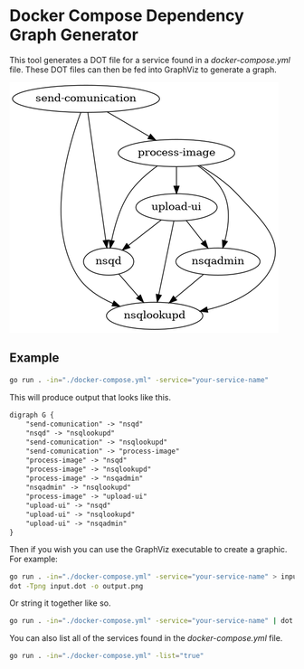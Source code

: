 # Docker Compose Dependency Graph Generator

This tool generates a DOT file for a service found in a *docker-compose.yml* file. These DOT files can then be fed into GraphViz to generate a graph.

![Example Graph](./example.png)

## Example

```bash
go run . -in="./docker-compose.yml" -service="your-service-name"
```

This will produce output that looks like this.

```
digraph G {
	"send-comunication" -> "nsqd"
	"nsqd" -> "nsqlookupd"
	"send-comunication" -> "nsqlookupd"
	"send-comunication" -> "process-image"
	"process-image" -> "nsqd"
	"process-image" -> "nsqlookupd"
	"process-image" -> "nsqadmin"
	"nsqadmin" -> "nsqlookupd"
	"process-image" -> "upload-ui"
	"upload-ui" -> "nsqd"
	"upload-ui" -> "nsqlookupd"
	"upload-ui" -> "nsqadmin"
}
```

Then if you wish you can use the GraphViz executable to create a graphic. For example:

```bash
go run . -in="./docker-compose.yml" -service="your-service-name" > input.dot
dot -Tpng input.dot -o output.png
```

Or string it together like so.

```bash
go run . -in="./docker-compose.yml" -service="your-service-name" | dot -Tpng -o output.png
```

You can also list all of the services found in the *docker-compose.yml* file.

```bash
go run . -in="./docker-compose.yml" -list="true"
```
